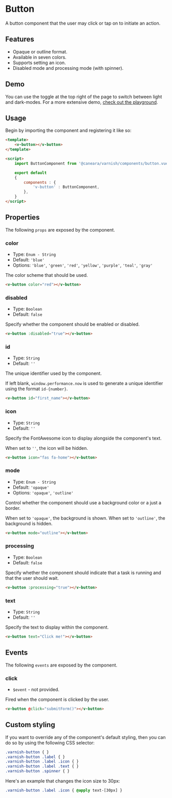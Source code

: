 # Button

A button component that the user may click or tap on to initiate an action.

## Features

* Opaque or outline format.
* Available in seven colors.
* Supports setting an icon.
* Disabled mode and processing mode (with spinner).

## Demo

You can use the toggle at the top right of the page to switch between light and dark-modes. For a more extensive demo, [check out the playground](/playgrounds/button/index).

<!-- Setup -->
<script setup>
    import ButtonComponent from '../../src/components/button.vue';
</script>

<!-- Demo -->
<div class="bg-gray-100 dark:bg-black flex flex-wrap justify-center gap-x-3 rounded-md p-6 mt-8">
    <ClientOnly>
        <ButtonComponent text="Submit" color="blue" icon="fas fa-home"></ButtonComponent>
        <ButtonComponent text="Submit" color="green"></ButtonComponent>
        <ButtonComponent text="Submit" color="red" :processing="true"></ButtonComponent>
        <ButtonComponent text="Submit" color="orange" mode="outline"></ButtonComponent>
        <ButtonComponent text="Submit" color="purple" mode="outline" :processing="true"></ButtonComponent>
    </ClientOnly>
</div>

## Usage

Begin by importing the component and registering it like so:

```html
<template>
    <v-button></v-button>
</template>

<script>
    import ButtonComponent from '@caneara/varnish/components/button.vue';

    export default
    {
        components : {
            'v-button' : ButtonComponent,
        },
    }
</script>
```

## Properties

The following `props` are exposed by the component.

### color

- Type: `Enum - String`
- Default: `'blue'`
- Options: `'blue'`, `'green'`, `'red'`, `'yellow'`, `'purple'`, `'teal'`, `'gray'`

The color scheme that should be used.

```html
<v-button color="red"></v-button>
```

### disabled

- Type: `Boolean`
- Default: `false`

Specify whether the component should be enabled or disabled.

```html
<v-button :disabled="true"></v-button>
```

### id

- Type: `String`
- Default: `''`

The unique identifier used by the component.

If left blank, `window.performance.now` is used to generate a unique identifier using the format `id-{number}`.

```html
<v-button id="first_name"></v-button>
```

### icon

- Type: `String`
- Default: `''`

Specify the FontAwesome icon to display alongside the component's text.

When set to `''`, the icon will be hidden.

```html
<v-button icon="fas fa-home"></v-button>
```

### mode

- Type: `Enum - String`
- Default: `'opaque'`
- Options: `'opaque'`, `'outline'`

Control whether the component should use a background color or a just a border.

When set to `'opaque'`, the background is shown. When set to `'outline'`, the background is hidden.

```html
<v-button mode="outline"></v-button>
```

### processing

- Type: `Boolean`
- Default: `false`

Specify whether the component should indicate that a task is running and that the user should wait.

```html
<v-button :processing="true"></v-button>
```

### text

- Type: `String`
- Default: `''`

Specify the text to display within the component.

```html
<v-button text="Click me!"></v-button>
```

## Events

The following `events` are exposed by the component.

### click

- `$event` - not provided.

Fired when the component is clicked by the user.

```html
<v-button @click="submitForm()"></v-button>
```

## Custom styling

If you want to override any of the component's default styling, then you can do so by using the following CSS selector:

```css
.varnish-button { }
.varnish-button .label { }
.varnish-button .label .icon { }
.varnish-button .label .text { }
.varnish-button .spinner { }
```

Here's an example that changes the icon size to 30px:

```css
.varnish-button .label .icon { @apply text-[30px] }
```